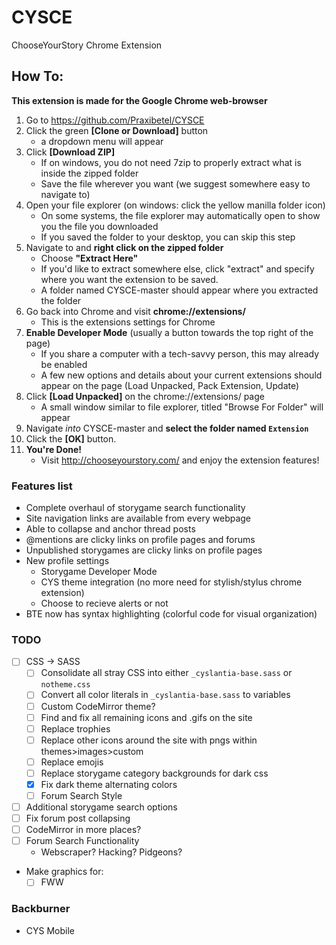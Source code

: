 # CYSCE
ChooseYourStory Chrome Extension

## How To:

**This extension is made for the Google Chrome web-browser**

1) Go to https://github.com/Praxibetel/CYSCE
2) Click the green **[Clone or Download]** button
	- a dropdown menu will appear
3) Click **[Download ZIP]**
	- If on windows, you do not need 7zip to properly extract what is inside the zipped folder
	- Save the file wherever you want (we suggest somewhere easy to navigate to)
4) Open your file explorer (on windows: click the yellow manilla folder icon)
	- On some systems, the file explorer may automatically open to show you the file you downloaded
	- If you saved the folder to your desktop, you can skip this step
5) Navigate to and **right click on the zipped folder**
	- Choose **"Extract Here"**
	- If you'd like to extract somewhere else, click "extract" and specify where you want the extension to be saved.
	- A folder named CYSCE-master should appear where you extracted the folder
6) Go back into Chrome and visit **chrome://extensions/**
	- This is the extensions settings for Chrome
7) **Enable Developer Mode** (usually a button towards the top right of the page)
	- If you share a computer with a tech-savvy person, this may already be enabled
	- A few new options and details about your current extensions should appear on the page (Load Unpacked, Pack Extension, Update)
8) Click **[Load Unpacked]** on the chrome://extensions/ page
	- A small window similar to file explorer, titled "Browse For Folder" will appear
9) Navigate *into* CYSCE-master and **select the folder named `Extension`**
10) Click the **[OK]** button.
11) **You're Done!**
	- Visit http://chooseyourstory.com/ and enjoy the extension features!

### Features list

+ Complete overhaul of storygame search functionality
+ Site navigation links are available from every webpage
+ Able to collapse and anchor thread posts
+ @mentions are clicky links on profile pages and forums
+ Unpublished storygames are clicky links on profile pages
+ New profile settings
	+ Storygame Developer Mode
	+ CYS theme integration (no more need for stylish/stylus chrome extension)
	+ Choose to recieve alerts or not
+ BTE now has syntax highlighting (colorful code for visual organization)

### TODO
- [ ] CSS -> SASS
    - [ ] Consolidate all stray CSS into either `_cyslantia-base.sass` or `notheme.css`
    - [ ] Convert all color literals in `_cyslantia-base.sass` to variables
    - [ ] Custom CodeMirror theme?
	- [ ] Find and fix all remaining icons and .gifs on the site
	- [ ] Replace trophies
	- [ ] Replace other icons around the site with pngs within themes>images>custom
	- [ ] Replace emojis
	- [ ] Replace storygame category backgrounds for dark css
	- [x] Fix dark theme alternating colors
	- [ ] Forum Search Style
- [ ] Additional storygame search options
- [ ] Fix forum post collapsing
- [ ] CodeMirror in more places?
- [ ] Forum Search Functionality
	- Webscraper? Hacking? Pidgeons?

- Make graphics for:
	- [ ] FWW

### Backburner
- CYS Mobile
